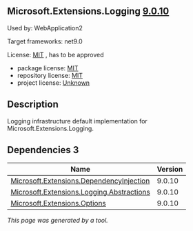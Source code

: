 Microsoft.Extensions.Logging [9.0.10](https://www.nuget.org/packages/Microsoft.Extensions.Logging/9.0.10)
--------------------

Used by: WebApplication2

Target frameworks: net9.0

License: [MIT](../../../../licenses/mit) , has to be approved

- package license: [MIT](https://licenses.nuget.org/MIT) 
- repository license: [MIT](https://github.com/dotnet/runtime) 
- project license: [Unknown](https://dot.net/) 

Description
-----------
Logging infrastructure default implementation for Microsoft.Extensions.Logging.

Dependencies 3
-----------

|Name|Version|
|----------|:----|
|[Microsoft.Extensions.DependencyInjection](../../../../packages/nuget.org/microsoft.extensions.dependencyinjection/9.0.10)|9.0.10|
|[Microsoft.Extensions.Logging.Abstractions](../../../../packages/nuget.org/microsoft.extensions.logging.abstractions/9.0.10)|9.0.10|
|[Microsoft.Extensions.Options](../../../../packages/nuget.org/microsoft.extensions.options/9.0.10)|9.0.10|

*This page was generated by a tool.*